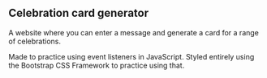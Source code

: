 ## Celebration card generator

A website where you can enter a message and generate a card for a range of celebrations.

Made to practice using event listeners in JavaScript. Styled entirely using the Bootstrap CSS
Framework to practice using that.
